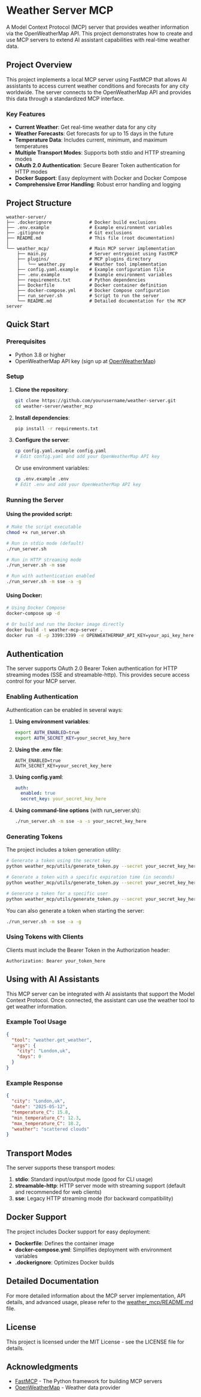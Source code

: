 # Weather Server MCP

A Model Context Protocol (MCP) server that provides weather information via the OpenWeatherMap API. This project demonstrates how to create and use MCP servers to extend AI assistant capabilities with real-time weather data.

## Project Overview

This project implements a local MCP server using FastMCP that allows AI assistants to access current weather conditions and forecasts for any city worldwide. The server connects to the OpenWeatherMap API and provides this data through a standardized MCP interface.

### Key Features

- **Current Weather**: Get real-time weather data for any city
- **Weather Forecasts**: Get forecasts for up to 15 days in the future
- **Temperature Data**: Includes current, minimum, and maximum temperatures
- **Multiple Transport Modes**: Supports both stdio and HTTP streaming modes
- **OAuth 2.0 Authentication**: Secure Bearer Token authentication for HTTP modes
- **Docker Support**: Easy deployment with Docker and Docker Compose
- **Comprehensive Error Handling**: Robust error handling and logging

## Project Structure

```
weather-server/
├── .dockerignore              # Docker build exclusions
├── .env.example               # Example environment variables
├── .gitignore                 # Git exclusions
├── README.md                  # This file (root documentation)
│
└── weather_mcp/               # Main MCP server implementation
    ├── main.py                # Server entrypoint using FastMCP
    ├── plugins/               # MCP plugins directory
    │   └── weather.py         # Weather tool implementation
    ├── config.yaml.example    # Example configuration file
    ├── .env.example           # Example environment variables
    ├── requirements.txt       # Python dependencies
    ├── Dockerfile             # Docker container definition
    ├── docker-compose.yml     # Docker Compose configuration
    ├── run_server.sh          # Script to run the server
    └── README.md              # Detailed documentation for the MCP server
```

## Quick Start

### Prerequisites

- Python 3.8 or higher
- OpenWeatherMap API key (sign up at [OpenWeatherMap](https://home.openweathermap.org/users/sign_up))

### Setup

1. **Clone the repository**:
   ```bash
   git clone https://github.com/yourusername/weather-server.git
   cd weather-server/weather_mcp
   ```

2. **Install dependencies**:
   ```bash
   pip install -r requirements.txt
   ```

3. **Configure the server**:
   ```bash
   cp config.yaml.example config.yaml
   # Edit config.yaml and add your OpenWeatherMap API key
   ```

   Or use environment variables:
   ```bash
   cp .env.example .env
   # Edit .env and add your OpenWeatherMap API key
   ```

### Running the Server

#### Using the provided script:

```bash
# Make the script executable
chmod +x run_server.sh

# Run in stdio mode (default)
./run_server.sh

# Run in HTTP streaming mode
./run_server.sh -m sse

# Run with authentication enabled
./run_server.sh -m sse -a -g
```

#### Using Docker:

```bash
# Using Docker Compose
docker-compose up -d

# Or build and run the Docker image directly
docker build -t weather-mcp-server .
docker run -d -p 3399:3399 -e OPENWEATHERMAP_API_KEY=your_api_key_here weather-mcp-server
```

## Authentication

The server supports OAuth 2.0 Bearer Token authentication for HTTP streaming modes (SSE and streamable-http). This provides secure access control for your MCP server.

### Enabling Authentication

Authentication can be enabled in several ways:

1. **Using environment variables**:
   ```bash
   export AUTH_ENABLED=true
   export AUTH_SECRET_KEY=your_secret_key_here
   ```

2. **Using the .env file**:
   ```
   AUTH_ENABLED=true
   AUTH_SECRET_KEY=your_secret_key_here
   ```

3. **Using config.yaml**:
   ```yaml
   auth:
     enabled: true
     secret_key: your_secret_key_here
   ```

4. **Using command-line options** (with run_server.sh):
   ```bash
   ./run_server.sh -m sse -a -s your_secret_key_here
   ```

### Generating Tokens

The project includes a token generation utility:

```bash
# Generate a token using the secret key
python weather_mcp/utils/generate_token.py --secret your_secret_key_here

# Generate a token with a specific expiration time (in seconds)
python weather_mcp/utils/generate_token.py --secret your_secret_key_here --expiry 3600

# Generate a token for a specific user
python weather_mcp/utils/generate_token.py --secret your_secret_key_here --user "user123"
```

You can also generate a token when starting the server:

```bash
./run_server.sh -m sse -a -g
```

### Using Tokens with Clients

Clients must include the Bearer Token in the Authorization header:

```
Authorization: Bearer your_token_here
```

## Using with AI Assistants

This MCP server can be integrated with AI assistants that support the Model Context Protocol. Once connected, the assistant can use the weather tool to get weather information.

### Example Tool Usage

```json
{
  "tool": "weather.get_weather",
  "args": {
    "city": "London,uk",
    "days": 0
  }
}
```

### Example Response

```json
{
  "city": "London,uk",
  "date": "2025-05-12",
  "temperature_C": 15.8,
  "min_temperature_C": 12.3,
  "max_temperature_C": 18.2,
  "weather": "scattered clouds"
}
```

## Transport Modes

The server supports these transport modes:

1. **stdio**: Standard input/output mode (good for CLI usage)
2. **streamable-http**: HTTP server mode with streaming support (default and recommended for web clients)
3. **sse**: Legacy HTTP streaming mode (for backward compatibility)

## Docker Support

The project includes Docker support for easy deployment:

- **Dockerfile**: Defines the container image
- **docker-compose.yml**: Simplifies deployment with environment variables
- **.dockerignore**: Optimizes Docker builds

## Detailed Documentation

For more detailed information about the MCP server implementation, API details, and advanced usage, please refer to the [weather_mcp/README.md](weather_mcp/README.md) file.

## License

This project is licensed under the MIT License - see the LICENSE file for details.

## Acknowledgments

- [FastMCP](https://github.com/modelcontextprotocol/fastmcp) - The Python framework for building MCP servers
- [OpenWeatherMap](https://openweathermap.org/) - Weather data provider
